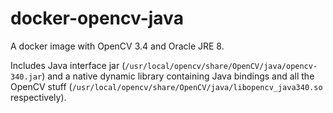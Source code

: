 # docker-opencv-java

A docker image with OpenCV 3.4 and Oracle JRE 8.

Includes Java interface jar (`/usr/local/opencv/share/OpenCV/java/opencv-340.jar`) and a native dynamic library containing Java bindings and all the OpenCV stuff (`/usr/local/opencv/share/OpenCV/java/libopencv_java340.so` respectively).
